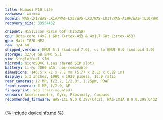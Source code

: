 ```yaml
---
title: Huawei P10 Lite
codename: warsaw
models: WAS-LX1/WAS-LX1A/WAS-LX2/WAS-LX3/WAS-L03T/WAS-AL00/WAS-TL10/WAS-LX2J
recovery_size: 33554432

chipset: HiSilicon Kirin 658 (hi6250)
cpu: Octa-core (4x2.1 GHz Cortex-A53 & 4x1.7 GHz Cortex-A53)
gpu: Mali-T830 MP2
ram: 3/4 GB
shipped_version: EMUI 5.1 (Android 7.0), up to EMUI 8.0 (Android 8.0)
storage: 32/64 GB EMMC 5.1
sim: Single/Dual SIM
microsd: microSDXC (uses shared SIM slot)
battery: Li-Po 3000 mAh, non-removable
dimensions: 146.5 x 72 x 7.2 mm (5.77 x 2.83 x 0.28 in)
display: 5.2 inches, 1080 x 1920 pixels, 16:9 ratio
rear_cameras: 12 MP, f/2.2, 1/2.8", 1.25µm, PDAF
front_cameras: 8 MP, f/2.0, AF
fingerprint: yes (rear-mounted)
sensors: Accelerometer, Gyro, Proximity, Compass
recommended_firmware: WAS-LX1 8.0.0.397(C432), WAS-LX1A 8.0.0.398(C432)
---
```


{% include deviceinfo.md %}
